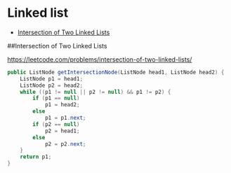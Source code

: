 # Linked list

+ [Intersection of Two Linked Lists](intersection-of-two-linked-lists)

##Intersection of Two Linked Lists

https://leetcode.com/problems/intersection-of-two-linked-lists/

```java
public ListNode getIntersectionNode(ListNode head1, ListNode head2) {
    ListNode p1 = head1;
    ListNode p2 = head2;
    while ((p1 != null || p2 != null) && p1 != p2) {
        if (p1 == null)
            p1 = head2;
        else
            p1 = p1.next;
        if (p2 == null)
            p2 = head1;
        else
            p2 = p2.next;
    }
    return p1;
}
```